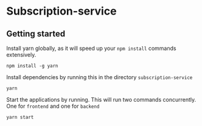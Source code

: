 # Subscription-service

## Getting started

Install yarn globally, as it will speed up your `npm install` commands extensively.

```
npm install -g yarn
```

Install dependencies by running this in the directory `subscription-service`
```
yarn
```

Start the applications by running. This will run two commands concurrently. One for `frontend` and one for `backend`

```
yarn start
```